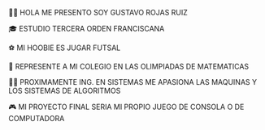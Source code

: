 🧑🏻 HOLA ME PRESENTO SOY GUSTAVO ROJAS  RUIZ

🎓 ESTUDIO TERCERA ORDEN FRANCISCANA

⚽ MI HOOBIE ES JUGAR FUTSAL

🏅 REPRESENTE A MI COLEGIO EN LAS OLIMPIADAS DE MATEMATICAS

👨‍💻 PROXIMAMENTE ING. EN SISTEMAS  ME APASIONA LAS MAQUINAS Y LOS SISTEMAS DE ALGORITMOS

🎮 MI PROYECTO FINAL SERIA MI PROPIO JUEGO DE CONSOLA O DE COMPUTADORA
